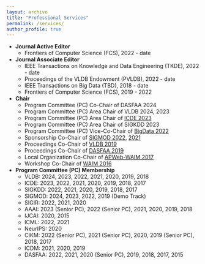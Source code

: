 ```yaml
---
layout: archive
title: "Professional Services"
permalink: /services/
author_profile: true
---
```


+ **Journal Active Editor**
  + Frontiers of Computer Science (FCS), 2022 - date
+ **Journal Associate Editor**
  + IEEE Transactions on Knowledge and Data Engineering (TKDE), 2022 - date
  + Proceedings of the VLDB Endowment (PVLDB), 2022 - date
  + IEEE Transactions on Big Data (TBD), 2018 - date
  + Frontiers of Computer Science (FCS), 2019 - 2022
+ **Chair**
  + Program Committee (PC) Co-Chair of DASFAA 2024
  + Program Committee (PC) Area Chair of VLDB 2024, 2023
  + Program Committee (PC) Area Chair of [ICDE 2023](https://icde2023.ics.uci.edu/research-program-committee/)
  + Program Committee (PC) Area Chair of SIGKDD 2023
  + Program Committee (PC) Vice-Co-Chair of [BigData 2022](https://bigdataieee.org/BigData2022/CommitteeMember.html)
  + Sponsorship Co-Chair of [SIGMOD 2022](https://2022.sigmod.org/org_conference_officers.shtml), [2021](http://sigmodconf.hosting.acm.org/2021/org_conference_officers.shtml)
  + Proceedings Co-Chair of [VLDB 2019](http://vldb.org/2019/?officers)
  + Proceedings Co-Chair of [DASFAA 2019](https://dasfaa2019.eng.cmu.ac.th/organization-committee.html)
  + Local Organization Co-Chair of [APWeb-WAIM 2017](http://tcdb.ccf.org.cn/apwebwaim2017/organization-committee.html)
  + Workshop Co-Chair of [WAIM 2016](http://sit.jxufe.cn/waim2016/organization_committee.html)
+ **Program Committee (PC) Membership**
  + VLDB: 2024, 2023, 2022, 2021, 2020, 2019, 2018
  + ICDE: 2023, 2022, 2021, 2020, 2019, 2018, 2017
  + SIGKDD: 2022, 2021, 2020, 2019, 2018, 2017
  + SIGMOD: 2024, 2023, 2022, 2019 (Demo Track)
  + SIGIR: 2022, 2021, 2020
  + AAAI: 2023 (Senior PC), 2022 (Senior PC), 2021, 2020, 2019, 2018
  + IJCAI: 2020, 2015
  + ICML: 2022, 2021
  + NeurIPS: 2020
  + CIKM: 2022 (Senior PC), 2021 (Senior PC), 2020, 2019 (Senior PC), 2018, 2017
  + ICDM: 2021, 2020, 2019
  + DASFAA: 2022, 2021, 2020 (Senior PC), 2019, 2018, 2017, 2015
